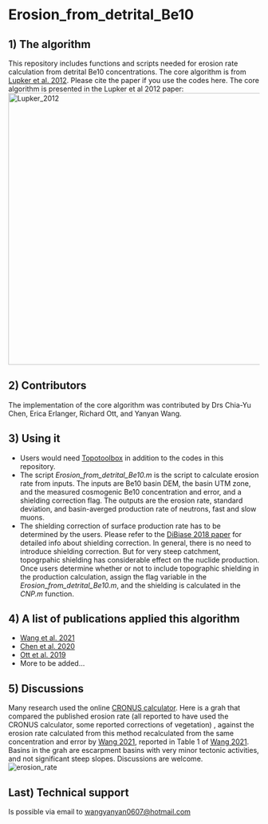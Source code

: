 # Erosion_from_detrital_Be10
## 1) The algorithm
This repository includes functions and scripts needed for erosion rate calculation from detrital Be10 concentrations. The core algorithm is from [Lupker et al. 2012](https://doi.org/10.1016/j.epsl.2012.04.020). Please cite the paper if you use the codes here. The core algorithm is presented in the Lupker et al 2012 paper: 
<img width="544" alt="Lupker_2012" src="https://user-images.githubusercontent.com/108676831/223412837-dbad34ec-8fd3-46f6-b9fd-a925d242c051.png">


## 2) Contributors
The implementation of the core algorithm was contributed by Drs Chia-Yu Chen, Erica Erlanger, Richard Ott, and Yanyan Wang. 

## 3) Using it
* Users would need [Topotoolbox](https://topotoolbox.wordpress.com/) in addition to the codes in this repository.
* The script _Erosion_from_detrital_Be10.m_ is the script to calculate erosion rate from inputs. The inputs are Be10 basin DEM, the basin UTM zone, and the measured cosmogenic Be10 concentration and error, and a shielding correction flag. The outputs are the erosion rate, standard deviation, and basin-averged production rate of neutrons, fast and slow muons.
* The shielding correction of surface production rate has to be determined by the users. Please refer to the [DiBiase 2018 paper](https://esurf.copernicus.org/articles/6/923/2018/) for detailed info about shielding correction. In general, there is no need to introduce shielding correction. But for very steep catchment, topogrpahic shielding has considerable effect on the nuclide production. Once users determine whether or not to include topographic shielding in the production calculation, assign the flag variable in the _Erosion_from_detrital_Be10.m_, and the shielding is calculated in the _CNP.m_ function. 

## 4) A list of publications applied this algorithm
* [Wang et al. 2021](https://agupubs.onlinelibrary.wiley.com/doi/full/10.1029/2021GC009979)
* [Chen et al. 2020](https://onlinelibrary.wiley.com/doi/full/10.1002/esp.4753)
* [Ott et al. 2019](https://agupubs.onlinelibrary.wiley.com/doi/full/10.1029/2019JF005142)
* More to be added...

## 5) Discussions
Many research used the online [CRONUS calculator](https://hess.ess.washington.edu/). Here is a grah that compared the published erosion rate (all reported to have used the CRONUS calculator, some reported corrections of vegetation) , against the erosion rate calculated from this method recalculated from the same concentration and error by [Wang 2021](https://www.research-collection.ethz.ch/handle/20.500.11850/476167), reported in Table 1 of [Wang 2021](https://www.research-collection.ethz.ch/handle/20.500.11850/476167). Basins in the grah are escarpment basins with very minor tectonic activities, and not significant steep slopes. Discussions are welcome.  
![erosion_rate](https://user-images.githubusercontent.com/108676831/223438369-f1372112-13d1-4cbd-b072-05975fa97de5.png)


## Last) Technical support
Is possible via email to wangyanyan0607@hotmail.com
